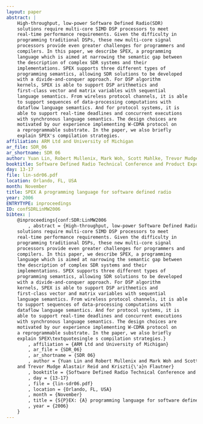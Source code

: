 ```yaml
---
layout: paper
abstract: |
    High-throughput, low-power Software Defined Radio(SDR)
    solutions require multi-core SIMD DSP processors to meet
    real-time performance requirements. Given the difficulty in
    programming traditional DSPs, these new multi-core signal
    processors provide even greater challenges for programmers and
    compilers. In this paper, we describe SPEX, a programming
    language which is aimed at narrowing the semantic gap between
    the description of complex SDR systems and their
    implementations. SPEX supports three different types of
    programming semantics, allowing SDR solutions to be developed
    with a divide-and-conquer approach. For DSP algorithm
    kernels, SPEX is able to support DSP arithmetics and
    first-class vector and matrix variables with sequential
    language semantics. From wireless protocol channels, it is able
    to support sequences of data-processing computations with
    dataflow language semantics. And for protocol systems, it is
    able to support real-time deadlines and concurrent executions
    with synchronous language semantics. The design choices are
    motivated by our experience implementing W-CDMA protocol on
    a reprogrammable substrate. In the paper, we also briefly
    explain SPEX's compilation strategies.
affiliation: ARM Ltd and University of Michigan
ar_file: SDR_06
ar_shortname: SDR 06
author: Yuan Lin, Robert Mullenix, Mark Woh, Scott Mahlke, Trevor Mudge Alastair Reid, Krisztián Flautner
booktitle: Software Defined Radio Technical Conference and Product Exposition
day: 13-17
file: lin-sdr06.pdf
location: Orlando, FL, USA
month: November
title: SPEX A programming language for software defined radio
year: 2006
ENTRYTYPE: inproceedings
ID: confSDRLinMW2006
bibtex: |
    @inproceedings{conf:SDR:LinMW2006
        , abstract = {High-throughput, low-power Software Defined Radio(SDR)
    solutions require multi-core SIMD DSP processors to meet
    real-time performance requirements. Given the difficulty in
    programming traditional DSPs, these new multi-core signal
    processors provide even greater challenges for programmers and
    compilers. In this paper, we describe SPEX, a programming
    language which is aimed at narrowing the semantic gap between
    the description of complex SDR systems and their
    implementations. SPEX supports three different types of
    programming semantics, allowing SDR solutions to be developed
    with a divide-and-conquer approach. For DSP algorithm
    kernels, SPEX is able to support DSP arithmetics and
    first-class vector and matrix variables with sequential
    language semantics. From wireless protocol channels, it is able
    to support sequences of data-processing computations with
    dataflow language semantics. And for protocol systems, it is
    able to support real-time deadlines and concurrent executions
    with synchronous language semantics. The design choices are
    motivated by our experience implementing W-CDMA protocol on
    a reprogrammable substrate. In the paper, we also briefly
    explain SPEX\textquotesingle s compilation strategies.}
        , affiliation = {ARM Ltd and University of Michigan}
        , ar_file = {SDR_06}
        , ar_shortname = {SDR 06}
        , author = {Yuan Lin and Robert Mullenix and Mark Woh and Scott Mahlke
    and Trevor Mudge Alastair Reid and Kriszti{\'a}n Flautner}
        , booktitle = {Software Defined Radio Technical Conference and Product Exposition}
        , day = {13-17}
        , file = {lin-sdr06.pdf}
        , location = {Orlando, FL, USA}
        , month = {November}
        , title = {S{P}EX: {A} programming language for software defined radio}
        , year = {2006}
    }
---
```

